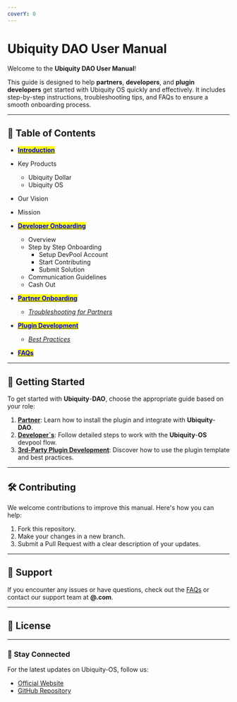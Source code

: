 ```yaml
---
coverY: 0
---
```


# Ubiquity DAO User Manual

Welcome to the **Ubiquity DAO User Manual**!&#x20;

This guide is designed to help **partners**, **developers**, and **plugin developers** get started with Ubiquity OS quickly and effectively. It includes step-by-step instructions, troubleshooting tips, and FAQs to ensure a smooth onboarding process.

***

## 📖 **Table of Contents**

* [<mark style="color:blue;">**Introduction**</mark>](Introduction.md)
* Key Products
  * Ubiquity Dollar
  * Ubiquity OS
* Our Vision
* Mission



*   [<mark style="color:blue;">**Developer Onboarding**</mark>](Developer-Onboarding/Guide.md)

    * Overview
    * Step by Step Onboarding
      * Setup DevPool Account&#x20;
      * Start Contributing&#x20;
      * Submit Solution
    * Communication Guidelines
    * Cash Out


* [<mark style="color:blue;">**Partner Onboarding**</mark>](partner-onboarding/how-ubiquityos-works.md)
  * [_Troubleshooting for Partners_](Partner-Onboarding/Troubleshooting.md)
* [<mark style="color:blue;">**Plugin Development**</mark>](broken-reference)
  * [_Best Practices_](Plugin-Development/Best-Practices.md)
* [<mark style="color:blue;">**FAQs**</mark>](broken-reference)



***

## 🚀 **Getting Started**

To get started with **Ubiquity**-**DAO**, choose the appropriate guide based on your role:

1. [**Partner**](partner-onboarding/how-ubiquityos-works.md): Learn how to install the plugin and integrate with **Ubiquity**-**DAO**.
2. [**Developer\`s**](Developer-Onboarding/Guide.md): Follow detailed steps to work with the **Ubiquity**-**OS** devpool flow.
3. [**3rd-Party Plugin Development**](broken-reference): Discover how to use the plugin template and best practices.

***

## 🛠️ **Contributing**

We welcome contributions to improve this manual. Here's how you can help:

1. Fork this repository.
2. Make your changes in a new branch.
3. Submit a Pull Request with a clear description of your updates.

***

## 📩 **Support**

If you encounter any issues or have questions, check out the [FAQs](broken-reference) or contact our support team at **@.com**.

***

## 📄 **License**

***

### 🌟 **Stay Connected**

For the latest updates on Ubiquity-OS, follow us:

* [Official Website](https://www.ubiquityos.com)
* [GitHub Repository](https://github.com/ubiquity-os/)
